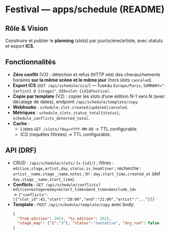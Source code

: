 # Festival — apps/schedule (README)

## Rôle & Vision
Construire et publier le **planning** (slots) par jour/scène/artiste, avec statuts et export **ICS**.

## Fonctionnalités
- **Zéro conflit** (V2) : détection et refus (HTTP `409`) des chevauchements horaires **sur la même scène et le même jour** (hors slots `canceled`).
- **Export ICS** (`GET /api/schedule/ics/`) — fuseau `Europe/Paris`, `SUMMARY="{artist} @ {stage}"`, `UID=slot-{id}@festival`.
- **Copie par template** (V2) : copier les slots d’une édition N-1 vers N (avec décalage de dates), endpoint `/api/schedule/template/copy`.
- **Webhooks** : `schedule.slot.created|updated|canceled`.
- **Métriques** : `schedule_slots_status_total{status}`, `schedule_conflicts_detected_total`.
- **Cache** :
  - Listes `GET /slots/?day=YYYY-MM-DD` → TTL configurable.
  - ICS (requêtes filtrées) → TTL configurable.

## API (DRF)
- CRUD : `/api/schedule/slots/` (+ `{id}/`) ; filtres : `edition,stage,artist,day,status,is_headliner` ; recherche : `artist__name,stage__name,notes` ; tri : `day,start_time,created_at` (def `day,stage__name,start_time`).
- **Conflicts** : `GET /api/schedule/conflicts?edition=&stage=&day=&start_time=&end_time=&exclude_id=`  
  → `{"conflicts":[{"slot_id":42,"start":"20:00","end":"21:00","artist":"..."}]}`
- **Template** : `POST /api/schedule/template/copy` avec body:
  ```json
  {
    "from_edition": 2024, "to_edition": 2025,
    "stage_map": {"1":"3"}, "status":"tentative", "dry_run": false
  }
